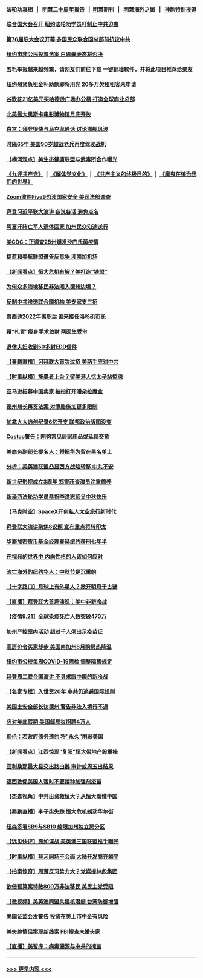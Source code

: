 #### [法轮功真相](https://github.com/gfw-breaker/truth/blob/master/README.md?t=0) &nbsp;&nbsp;|&nbsp;&nbsp; [明慧二十周年报告](https://github.com/gfw-breaker/mh-reports/blob/master/README.md?t=0) &nbsp;&nbsp;|&nbsp;&nbsp;[明慧期刊](https://github.com/gfw-breaker/mh-qikan) &nbsp;&nbsp;|&nbsp;&nbsp; [明慧海外之窗](https://github.com/gfw-breaker/mh-news/blob/master/README.md?t=0) &nbsp;&nbsp;|&nbsp;&nbsp; [神韵特别报道](https://github.com/gfw-breaker/mh-news/blob/master/shenyun.md?t=0)
#### [联合国大会召开  纽约法轮功学员吁制止中共迫害](../pages/nsc412/n13252015.md?t=09221701) 
#### [第76届联大会议开幕  多国民众联合国总部前抗议中共](../pages/nsc412/n13251927.md?t=09221701) 
#### [纽约市非公民投票法案  白思豪表态将否决](../pages/nsc412/n13251945.md?t=09221701) 
#### 五毛举报越来越频繁，请网友们前往下载 [一键翻墙软件](https://github.com/gfw-breaker/ssr-accounts)，并将此项目推荐给亲友
#### [纽约州紧急租金补助款即将用光  20多万欠租租客未申请](../pages/nsc412/n13251936.md?t=09221701) 
#### [谷歌花21亿美元买哈德逊广场办公楼  打造全球商业总部](../pages/nsc412/n13251887.md?t=09221701) 
#### [北美最大奥斯卡电影博物馆月底开放](../pages/nsc412/n13251828.md?t=09221701) 
#### [白宫：拜登很快与马克龙通话 讨论潜舰风波](../pages/nsc412/n13251864.md?t=09221701) 
#### [时隔65年 美国90岁越战老兵再度驾驶战机](../pages/nsc412/n13251958.md?t=09221701) 
#### [【横河观点】美生态健康联盟与武毒所合作曝光](../pages/nsc412/n13250822.md?t=09221701) 
#### [《九评共产党》](https://github.com/begood0513/9ping.md/blob/master/README.md) &nbsp;|&nbsp; [《解体党文化》](../../../../jtdwh.md/blob/master/README.md)  &nbsp;|&nbsp; [《共产主义的终极目的》](../../../../gczydzjmd.md/blob/master/README.md) &nbsp;|&nbsp; [《魔鬼在统治我们的世界》](../../../../mgztzwmdsj.md/blob/master/README.md) 
#### [Zoom收购Five9恐涉国家安全 美司法部调查](../pages/nsc412/n13250758.md?t=09221701) 
#### [拜登习近平联大演讲 各说各话 避免点名](../pages/nsc412/n13251712.md?t=09221701) 
#### [阿富汗阵亡军人遗体回家 加州民众沿途送行](../pages/nsc412/n13251726.md?t=09221701) 
#### [美CDC：正调查25州爆发沙门氏菌疫情](../pages/nsc412/n13251636.md?t=09221701) 
#### [捷蓝和美航联盟遭告反竞争 涉南加机场](../pages/nsc412/n13251599.md?t=09221701) 
#### [【新闻看点】恒大危机有解？美打造“铁盟”](../pages/nsc412/n13250670.md?t=09221701) 
#### [为何众多海地移民非法闯入德州边境？](../pages/nsc412/n13250833.md?t=09221701) 
#### [反制中共渗透联合国机构 美专家支三招](../pages/nsc412/n13250690.md?t=09221701) 
#### [贾西迪2022年离职后 谁来接任洛杉矶市长](../pages/nsc412/n13251286.md?t=09221701) 
#### [藉“扎胃”瘦身手术敛财 两医生受审](../pages/nsc412/n13251047.md?t=09221701) 
#### [退休夫妇收到50多封EDD信件](../pages/nsc412/n13250909.md?t=09221701) 
#### [【秦鹏直播】习拜联大首次过招 美两手应对中共](../pages/nsc412/n13250781.md?t=09221701) 
#### [【时事纵横】施暴者上台？留美港人忆太子站惊魂](../pages/nsc412/n13250771.md?t=09221701) 
#### [亚马逊招募中国卖家 被指打开潘朵拉魔盒](../pages/nsc412/n13250580.md?t=09221701) 
#### [德州州长再签法案 对堕胎施加更多限制](../pages/nsc412/n13250573.md?t=09221701) 
#### [加拿大大选创纪录6亿开支 联邦政治版图没变](../pages/nsc412/n13250556.md?t=09221701) 
#### [Costco警告：网购常见居家用品或延误交货](../pages/nsc412/n13250514.md?t=09221701) 
#### [美商务副部长提名人：将把华为留在黑名单上](../pages/nsc412/n13250551.md?t=09221701) 
#### [分析：美英澳联盟凸显西方战略转移 中共不安](../pages/nsc412/n13250497.md?t=09221701) 
#### [新世纪影视成立3周年 郑雪菲谈演员注重修养](../pages/nsc412/n13250464.md?t=09221701) 
#### [新泽西法轮功学员恭祝李洪志师父中秋快乐](../pages/nsc412/n13250343.md?t=09221701) 
#### [【马克时空】SpaceX开创私人太空旅行新时代](../pages/nsc412/n13250413.md?t=09221701) 
#### [拜登联大演讲聚焦8议题 宣布重点将转印太](../pages/nsc412/n13250456.md?t=09221701) 
#### [华裔加密货币基金经理秦赫纽约获刑七年半](../pages/nsc412/n13249307.md?t=09221701) 
#### [在视频的世界中 内向性格的人该如何应对](../pages/nsc412/n13247630.md?t=09221701) 
#### [流亡海外的纽约华人：中秋节是沉重的](../pages/nsc412/n13249415.md?t=09221701) 
#### [【十字路口】月球上有外星人？掀开明月千古谜](../pages/nsc412/n13249997.md?t=09221701) 
#### [【直播】拜登联大首场演说：美中非新冷战](../pages/nsc412/n13250167.md?t=09221701) 
#### [【疫情9.21】全球染疫死亡人数突破470万](../pages/nsc412/n13249730.md?t=09221701) 
#### [加州严控室内活动 超过千人须出示疫苗证](../pages/nsc412/n13249542.md?t=09221701) 
#### [高房价令买家却步 美国南加州8月购房热降温](../pages/nsc412/n13249523.md?t=09221701) 
#### [纽约市公校每周COVID-19筛检 调整隔离规定](../pages/nsc412/n13249340.md?t=09221701) 
#### [拜登周二联合国演讲 不寻求跟中国的新冷战](../pages/nsc412/n13249155.md?t=09221701) 
#### [【名家专栏】入世贸20年 中共仍逃避国际规则](../pages/nsc412/n13247643.md?t=09221701) 
#### [美国土安全部长访德州 警告非法入境行不通](../pages/nsc412/n13248495.md?t=09221701) 
#### [应对年底假期 美国邮局拟招聘4万人](../pages/nsc412/n13249129.md?t=09221701) 
#### [耶伦：若政府债务违约 将“永久”削弱美国](../pages/nsc412/n13248517.md?t=09221701) 
#### [【新闻看点】江西惊现“复阳”恒大带地产股重挫](../pages/nsc412/n13248375.md?t=09221701) 
#### [亚利桑那最大县交出路由器 审计或周五出结果](../pages/nsc412/n13248533.md?t=09221701) 
#### [福西敦促美国人暂时不要接种加强剂疫苗](../pages/nsc412/n13248348.md?t=09221701) 
#### [【杰森视角】中共出资救恒大？从恒大看懂中国](../pages/nsc412/n13248315.md?t=09221701) 
#### [【秦鹏直播】李子柒失踪 恒大危机撼动华尔街](../pages/nsc412/n13248428.md?t=09221701) 
#### [纽森签署SB9与SB10 缩限加州独立房分区](../pages/nsc412/n13248512.md?t=09221701) 
#### [【远见快评】宛如谍战 美英澳三国联盟推手曝光](../pages/nsc412/n13248411.md?t=09221701) 
#### [【时事纵横】拜习同场不会面 大陆开发商齐躺平](../pages/nsc412/n13248384.md?t=09221701) 
#### [【拍案惊奇】周薄反习势力大？党媒提林彪集团](../pages/nsc412/n13247702.md?t=09221701) 
#### [欲借预算案特赦800万非法移民 美民主党受阻](../pages/nsc412/n13248335.md?t=09221701) 
#### [【微视频】美英澳同盟共建核潜艇 台湾防御增强](../pages/nsc412/n13247593.md?t=09221701) 
#### [美国证监会发警告 投资在美上市中企有风险](../pages/nsc412/n13248235.md?t=09221701) 
#### [美失踪情侣案现新线索 FBI搜查未婚夫家](../pages/nsc412/n13248182.md?t=09221701) 
#### [【直播】美智库：病毒溯源与中共的掩盖](../pages/nsc412/n13248292.md?t=09221701) 

----
#### [ >>> 更早内容 <<< ](../indexes/nsc412-earlier.md)
